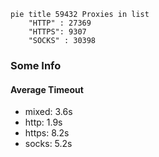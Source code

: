
```mermaid
pie title 59432 Proxies in list
    "HTTP" : 27369
    "HTTPS": 9307
    "SOCKS" : 30398
```

### Some Info
#### Average Timeout

- mixed: 3.6s
- http: 1.9s
- https: 8.2s
- socks: 5.2s